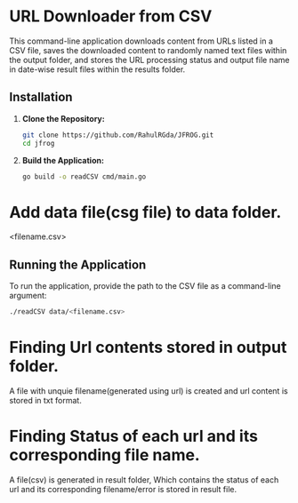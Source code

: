 # URL Downloader from CSV

This command-line application downloads content from URLs listed in a CSV file, saves the downloaded content to randomly named text files within the output folder, and stores the URL processing status and output file name in date-wise result files within the results folder.

## Installation

1.  **Clone the Repository:**
    ```bash
    git clone https://github.com/RahulRGda/JFROG.git
    cd jfrog
    ```

2.  **Build the Application:**
    ```bash
    go build -o readCSV cmd/main.go
    ```

# Add data file(csg file) to data folder.
<filename.csv>

## Running the Application

To run the application, provide the path to the CSV file as a command-line argument:

```bash
./readCSV data/<filename.csv>
```

# Finding Url contents stored in output folder.

A file with unquie filename(generated using url) is created and url content is stored in txt format.

# Finding Status of each url and its corresponding file name.

A file(csv) is generated in result folder, Which contains the status of each url and its corresponding filename/error is stored in result file.


